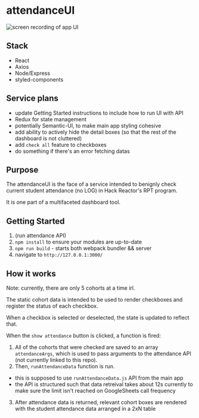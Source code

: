 # attendanceUI

![screen recording of app UI](http://g.recordit.co/oHYiuwjw27.gif)

## Stack
- React
- Axios
- Node/Express
- styled-components

## Service plans
- update Getting Started instructions to include how to run UI with API
- Redux for state management
- potentially Semantic-UI, to make main app styling cohesive
- add ability to actively hide the detail boxes (so that the rest of the dashboard is not cluttered)
- add `check all` feature to checkboxes
- do something if there's an error fetching datas

## Purpose
The attendanceUI is the face of a service intended to benignly check current student attendance (no LOG) in Hack Reactor's RPT program.

It is one part of a multifaceted dashboard tool.

## Getting Started
1. (run attendance API)
2. `npm install` to ensure your modules are up-to-date
3. `npm run build` - starts both webpack bundler && server
4. navigate to `http://127.0.0.1:3000/`

## How it works

Note: currently, there are only 5 cohorts at a time irl.

The static cohort data is intended to be used to render checkboxes and register the status of each checkbox.

When a checkbox is selected or deselected, the state is updated to reflect that.

When the `show attendance` button is clicked, a function is fired:
  1. All of the cohorts that were checked are saved to an array `attendanceArgs`, which is used to pass arguments to the attendance API (not currently linked to this repo).
  2. Then, `runAttendanceData` function is run.
  - this is supposed to use `runAttendanceData.js` API from the main app
  - the API is structured such that data retreival takes about 12s currently to make sure the limit isn't reached on GoogleSheets call frequency
  3. After attendance data is returned, relevant cohort boxes are rendered with the student attendance data arranged in a 2xN table

